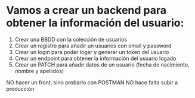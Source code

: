 # Vamos a crear un backend para obtener la información del usuario:

1. Crear una BBDD con la colección de usuarios
2. Crear un registro para añadir un usuarios con email y password
3. Crear un login para poder logar y generar un token del usuario
4. Crear un endpoint para obtener la información del usuario logado
5. Crear un PATCH para añadir datos de un usuario (fecha de nacimiento, nombre y apellidos)

NO hacer un front, sino probarlo con POSTMAN
NO hace falta subir a producción
